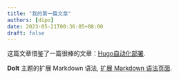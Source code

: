 ```yaml
---
title: "我的第一篇文章"
authors: [dipo]
date: 2023-05-21T00:36:05+08:00
draft: false
---
```


这篇文章借鉴了一篇很棒的文章：[Hugo自动化部署](https://www.pseudoyu.com/zh/2022/05/29/deploy_your_blog_using_hugo_and_github_action).

<!--more-->


 **DoIt** 主题的扩展 Markdown 语法, [扩展 Markdown 语法页面](../theme-documentation-content#extended-markdown-syntax).

